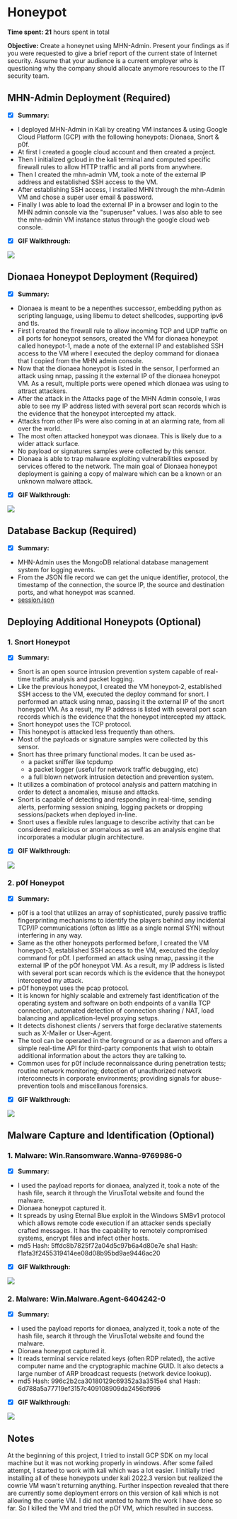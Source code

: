 # Honeypot

**Time spent:** **21** hours spent in total

**Objective:** Create a honeynet using MHN-Admin. Present your findings as if you were requested to give a brief report of the current state of Internet security. Assume that your audience is a current employer who is questioning why the company should allocate anymore resources to the IT security team.

## MHN-Admin Deployment (Required)

- [x] **Summary:**
* I deployed MHN-Admin in Kali by creating VM instances & using Google Cloud Platform (GCP) with the following honeypots: Dionaea, Snort & p0f.
* At first I created a google cloud account and then created a project.
* Then I initialized gcloud in the kali terminal and computed specific firewall rules to allow HTTP traffic and all ports from anywhere.
* Then I created the mhn-admin VM, took a note of the external IP address and established SSH access to the VM.
* After establishing SSH access, I installed MHN through the mhn-Admin VM and chose a super user email & password.
* Finally I was able to load the external IP in a browser and login to the MHN admin console via the "superuser" values. I was also able to see the mhn-admin VM instance status through the google cloud web console.

- [x] **GIF Walkthrough:**
<img src="mhn-admin.gif">

## Dionaea Honeypot Deployment (Required)

- [x] **Summary:** 
* Dionaea is meant to be a nepenthes successor, embedding python as scripting language, using libemu to detect shellcodes, supporting ipv6 and tls.
* First I created the firewall rule to allow incoming TCP and UDP traffic on all ports for honeypot sensors, created the VM for dionaea honeypot called honeypot-1, made a note of the external IP and established SSH access to the VM where I executed the deploy command for dionaea that I copied from the MHN admin console.
* Now that the dionaea honeypot is listed in the sensor, I performed an attack using nmap, passing it the external IP of the dionaea honeypot VM. As a result, multiple ports were opened which dionaea was using to attract attackers.
* After the attack in the Attacks page of the MHN Admin console, I was able to see my IP address listed with several port scan records which is the evidence that the honeypot intercepted my attack.
* Attacks from other IPs were also coming in at an alarming rate, from all over the world.
* The most often attacked honeypot was dionaea. This is likely due to a wider attack surface.
* No payload or signatures samples were collected by this sensor.
* Dionaea is able to trap malware exploiting vulnerabilities exposed by services offered to the network. The main goal of Dionaea honeypot deployment is gaining a copy of malware which can be a known or an unknown malware attack.

- [x] **GIF Walkthrough:**
<img src="dionaea-honeypot.gif">

## Database Backup (Required) 

- [x] **Summary:**
* MHN-Admin uses the MongoDB relational database management system for logging events. 
* From the JSON file record we can get the unique identifier, protocol, the timestamp of the connection, the source IP, the source and destination ports, and what honeypot was scanned.
* [session.json](https://github.com/sanjanabintaazad/codepath_homework/blob/Honeypot/session.json)

## Deploying Additional Honeypots (Optional)

### 1. Snort Honeypot

- [x] **Summary:**
* Snort is an open source intrusion prevention system capable of real-time traffic analysis and packet logging.
* Like the previous honeypot, I created the VM honeypot-2, established SSH access to the VM, executed the deploy command for snort. I performed an attack using nmap, passing it the external IP of the snort honeypot VM. As a result, my IP address is listed with several port scan records which is the evidence that the honeypot intercepted my attack.
* Snort honeypot uses the TCP protocol.
* This honeypot is attacked less frequently than others.
* Most of the payloads or signature samples were collected by this sensor.
* Snort has three primary functional modes. It can be used as-
  * a packet sniffer like tcpdump
  * a packet logger (useful for network traffic debugging, etc)
  * a full blown network intrusion detection and prevention system.
* It utilizes a combination of protocol analysis and pattern matching in order to detect a anomalies, misuse and attacks.
* Snort is capable of detecting and responding in real-time, sending alerts, performing session sniping, logging packets or dropping sessions/packets when deployed in-line.
* Snort uses a flexible rules language to describe activity that can be considered malicious or anomalous as well as an analysis engine that incorporates a modular plugin architecture.

- [x] **GIF Walkthrough:**
<img src="snort-honeypot.gif">

### 2. p0f Honeypot

- [x] **Summary:**
* p0f is a tool that utilizes an array of sophisticated, purely passive traffic fingerprinting mechanisms to identify the players behind any incidental TCP/IP communications (often as little as a single normal SYN) without interfering in any way.
* Same as the other honeypots performed before, I created the VM honeypot-3, established SSH access to the VM, executed the deploy command for pOf. I performed an attack using nmap, passing it the external IP of the pOf honeypot VM. As a result, my IP address is listed with several port scan records which is the evidence that the honeypot intercepted my attack.
* pOf honeypot uses the pcap protocol.
* It is known for highly scalable and extremely fast identification of the operating system and software on both endpoints of a vanilla TCP connection, automated detection of connection sharing / NAT, load balancing and application-level proxying setups.
* It detects dishonest clients / servers that forge declarative statements such as X-Mailer or User-Agent.
* The tool can be operated in the foreground or as a daemon and offers a simple real-time API for third-party components that wish to obtain additional information about the actors they are talking to.
* Common uses for p0f include reconnaissance during penetration tests; routine network monitoring; detection of unauthorized network interconnects in corporate environments; providing signals for abuse-prevention tools and miscellanous forensics.

- [x] **GIF Walkthrough:**
<img src="p0f-honeypot.gif">


## Malware Capture and Identification (Optional)

### 1. Malware: Win.Ransomware.Wanna-9769986-0

- [x] **Summary:** 
* I used the payload reports for dionaea, analyzed it, took a note of the hash file, search it through the VirusTotal website and found the malware.
* Dionaea honeypot captured it.
* It spreads by using Eternal Blue exploit in the Windows SMBv1 protocol which allows remote code execution if an attacker sends specially crafted messages. It has the capability to remotely compromised systems, encrypt files and infect other hosts. 
* md5 Hash: 5ffdc8b7825f72a04d5c97b6a4d80e7e
sha1 Hash: f1afa3f2455319414ee08d08b95bd9ae9446ac20

- [x] **GIF Walkthrough:**
<img src="1-malware.gif">

### 2. Malware: Win.Malware.Agent-6404242-0

- [x] **Summary:** 
* I used the payload reports for dionaea, analyzed it, took a note of the hash file, search it through the VirusTotal website and found the malware.
* Dionaea honeypot captured it.
* It reads terminal service related keys (often RDP related), the active computer name and the cryptographic machine GUID. It also detects a large number of ARP broadcast requests (network device lookup).
* md5 Hash: 996c2b2ca30180129c69352a3a3515e4
sha1 Hash: 6d788a5a77719ef3157c409108909da2456bf996

- [x] **GIF Walkthrough:**
<img src="2-malware.gif">


## Notes

At the beginning of this project, I tried to install GCP SDK on my local machine but it was not working properly in windows. After some failed attempt, I started to work with kali which was a lot easier. I initially tried installing all of these honeypots under kali 2022.3 version but realized the cowrie VM wasn't returning anything. Further inspection revealed that there are currently some deployment errors on this version of kali which is not allowing the cowrie VM. I did not wanted to harm the work I have done so far. So I killed the VM and tried the pOf VM, which resulted in success.
